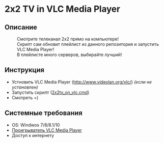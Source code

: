 # 2x2 TV in VLC Media Player

## Описание

<dd>Смотрите телеканал 2x2 прямо на компьютере!</dd>
<dd>Скрипт сам обновит плейлист из данного репозитория и запустить VLC Media Player!</dd>
<dd>В плейлисте много серверов, выбирайте лучший!</dd>

## Инструкция

- Устновить VLC Media Player (http://www.videolan.org/vlc/) <em>(если не установлен)</em>
- Запустить скрипт ([2x2tv_on_vlc.cmd](https://raw.githubusercontent.com/Octanium91/2x2vlc/master/2x2tv_on_vlc.cmd))
- Смотреть =)

## Системные требования

- OS: Windwos 7/8/8.1/10
- [Проигрыватель VLC Media Player](http://www.videolan.org/vlc/)
- Доступ к интернету
